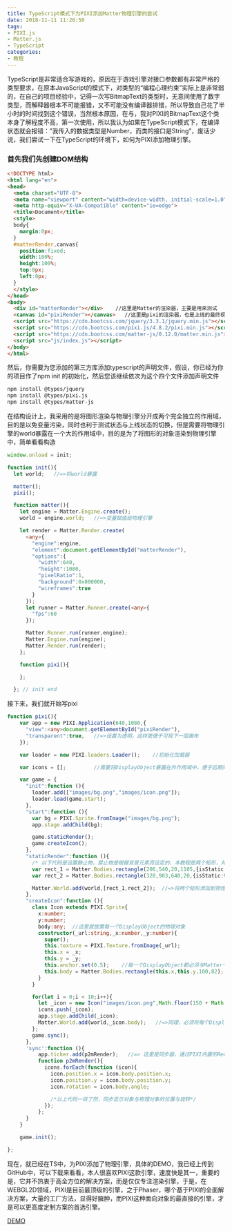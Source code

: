```yaml
---
title: TypeScript模式下为PIXI添加Matter物理引擎的尝试
date: 2018-11-11 11:26:50
tags:
- PIXI.js
- Matter.js
- TypeScript
categories:
- 教程
---
```


TypeScript是非常适合写游戏的，原因在于游戏引擎对接口参数都有非常严格的类型要求，在原本JavaScript的模式下，对类型的“编程心理约束”实际上是非常弱的，在自己的项目经验中，记得一次写BitmapText的类型时，无意间使用了数字类型，而解释器根本不可能报错，又不可能没有编译器排错，所以导致自己花了半小时的时间找到这个错误，当然根本原因，在与，我对PIXI的BitmapText这个类本身了解程度不高，第一次使用，所以我认为如果在TypeScript模式下，在编译状态就会报错：”我传入的数据类型是Number，而类的接口是String”，废话少说，我们尝试一下在TypeScript的环境下，如何为PIXI添加物理引擎。

<!-- more -->

### 首先我们先创建DOM结构
``` html
<!DOCTYPE html>
<html lang="en">
<head>
  <meta charset="UTF-8">
  <meta name="viewport" content="width=device-width, initial-scale=1.0">
  <meta http-equiv="X-UA-Compatible" content="ie=edge">
  <title>Document</title>
  <style>
  body{
    margin:0px;
  }
  #matterRender,canvas{
    position:fixed;
    width:100%;
    height:100%;
    top:0px;
    left:0px;
  }
  </style>
</head>
<body>
  <div id="matterRender"></div>    //这里是Matter的渲染器，主要是用来测试
  <canvas id="pixiRender"></canvas>   //这里是pixi的渲染器，也是上线的最终视图
  <script src="https://cdn.bootcss.com/jquery/3.3.1/jquery.min.js"></script>
  <script src="https://cdn.bootcss.com/pixi.js/4.8.2/pixi.min.js"></script>
  <script src="https://cdn.bootcss.com/matter-js/0.12.0/matter.min.js"></script>
  <script src="js/index.js"></script>
</body>
</html>
```
然后，你需要为您添加的第三方库添加typescript的声明文件，假设，你已经为你的项目作了npm init 的初始化，然后您该继续依次为这个四个文件添加声明文件
``` bash
npm install @types/jquery
npm install @types/pixi.js
npm install @types/matter-js
```

在结构设计上，我采用的是将图形渲染与物理引擎分开成两个完全独立的作用域，目的是以免变量污染，同时也利于测试状态与上线状态的切换，但是需要将物理引擎的world暴露在一个大的作用域中，目的是为了将图形的对象渲染到物理引擎中，简单看看构造

``` typescript
window.onload = init;

function init(){
  let world;   //=>将world暴露

  matter();
  pixi();

  function matter(){
    let engine = Matter.Engine.create();   
    world = engine.world;   //=>变量赋值给物理引擎

    let render = Matter.Render.create(
      <any>{
        "engine":engine,
        "element":document.getElementById("matterRender"),
        "options":{
          "width":640,
          "height":1080,
          "pixelRatio":1,
          "background":0x000000,
          "wireframes":true
        }
      });
      let runner = Matter.Runner.create(<any>{
        "fps":60
      });

      Matter.Runner.run(runner,engine);
      Matter.Engine.run(engine);
      Matter.Render.run(render);
    };

    function pixi(){

    };

  }; // init end

```

接下来，我们就开始写pixi

``` typescript
function pixi(){
    var app = new PIXI.Application(640,1080,{
      "view":<any>document.getElementById("pixiRender"),
      "transparent":true,   //=>设置为透明，这样更便于可视下一层画布
    });

    var loader = new PIXI.loaders.Loader();    //初始化加载器

    var icons = [];         //需要将DisplayObject暴露在外作用域中，便于后期同步数据

    var game = {
      "init":function (){
        loader.add(["images/bg.png","images/icon.png"]);
        loader.load(game.start);
      },
      "start":function (){
        var bg = PIXI.Sprite.fromImage("images/bg.png");
        app.stage.addChild(bg);

        game.staticRender();
        game.createIcon();
      },
      "staticRender":function (){
        /* 以下代码是设置静止物，禁止物是根据背景元素而设定的，本教程是两个矩形，并且注册点都是中心点，这是Matter默认的*/
        var rect_1 = Matter.Bodies.rectangle(206,540,20,1105,{isStatic:true,angle:(Math.PI/180)*-14.6});
        var rect_2 = Matter.Bodies.rectangle(320,903,640,20,{isStatic:true,angle:(Math.PI/180)*5});

        Matter.World.add(world,[rect_1,rect_2]);  //=>将两个矩形添加到物理引擎中
      },
      "createIcon":function (){
        class Icon extends PIXI.Sprite{
          x:number;
          y:number;
          body:any;  //这里就放置每一个DisplayObject的物理对象
          constructor(_url:string,_x:number,_y:number){
            super();
            this.texture = PIXI.Texture.fromImage(_url);
            this.x = _x;
            this.y = _y;
            this.anchor.set(0.5);    //每一个DisplayObject都必须与Matter一致，保持中心锚点
            this.body = Matter.Bodies.rectangle(this.x,this.y,100,82);   //创建物理对象，矩形且与DisplayObject保持一致
          }
        }

        for(let i = 0;i < 10;i++){
          let _icon = new Icon("images/icon.png",Math.floor(150 + Math.random()*300),i*82*-1);
          icons.push(_icon);
          app.stage.addChild(_icon);
          Matter.World.add(world,_icon.body);   //=>同理，必须将每个DisplayObject的物理对象添加到物理引擎中
        };
        game.sync();
      },
      'sync':function (){
          app.ticker.add(p2mRender);   //=> 这里是同步器，通过PIXI内置的RequestAnimationFrame方法创建监听方法
          function p2mRender(){
            icons.forEach(function (icon){
              icon.position.x = icon.body.position.x;
              icon.position.y = icon.body.position.y;
              icon.rotation = icon.body.angle;

              /*以上代码一目了然，同步显示对象与物理对象的位置与旋转*/
            });
          };
      }
    }

    game.init();

};

```

现在，就已经在TS中，为PIXI添加了物理引擎，具体的DEMO，我已经上传到GitHub中，可以下载来看看，本人很喜欢PIXI这款引擎，速度快是其一，重要的是，它并不热衷于高全方位的解决方案，而是仅仅专注渲染引擎，于是，在WEBGL2D领域，PIXI是目前最顶级的引擎，之于Phaser，哪个基于PIXI的全面解决方案，大量的工厂方法，显得好臃肿，而PIXI这种面向对象的最直接的引擎，才是可以更高度定制方案的首选引擎。

[DEMO](http://jonnypeng.com/pixi2matter/)
